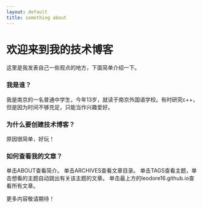 ```yaml
---
layout: default
title: something about
---
```


# 欢迎来到我的技术博客

这里是我发表自己一些观点的地方，下面简单介绍一下。

### 我是谁？
我是南京的一名普通中学生，今年13岁，就读于南京外国语学校。有时研究c++，但是因为时间不够充足，只能当作兴趣爱好。

### 为什么要创建技术博客？
原因很简单，好玩！

### 如何查看我的文章？
单击ABOUT查看简介。
单击ARCHIVES查看文章目录。
单击TAGS查看主题，单击想看的主题自动跳出有关该主题的文章。
单击最上方的leodore16.github.io查看所有文章。


更多内容敬请期待！
